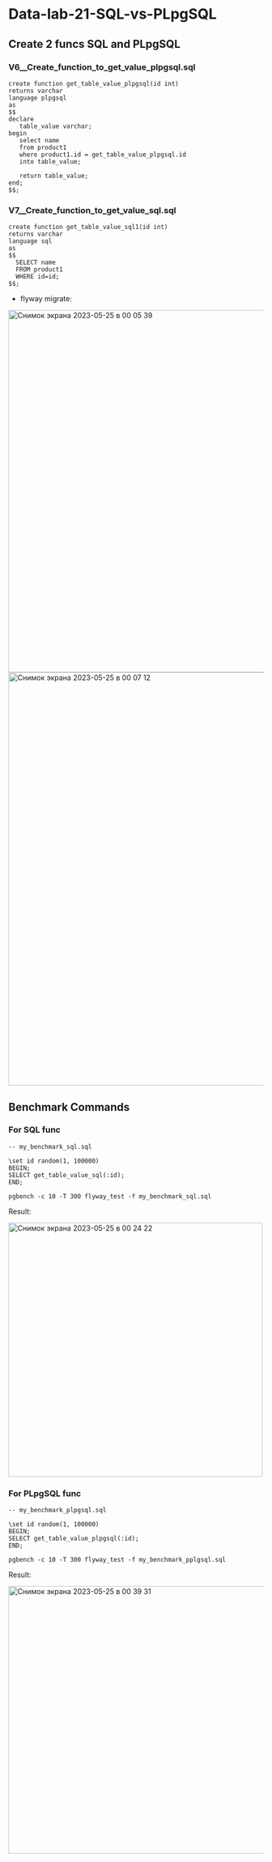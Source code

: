 # Data-lab-21-SQL-vs-PLpgSQL

## Create 2 funcs SQL and PLpgSQL

### V6__Create_function_to_get_value_plpgsql.sql

```
create function get_table_value_plpgsql(id int)
returns varchar
language plpgsql
as
$$
declare
   table_value varchar;
begin
   select name
   from product1
   where product1.id = get_table_value_plpgsql.id
   into table_value;

   return table_value;
end;
$$;
```

### V7__Create_function_to_get_value_sql.sql

```
create function get_table_value_sql1(id int)
returns varchar
language sql
as
$$
  SELECT name
  FROM product1
  WHERE id=id;
$$;

```

* flyway migrate:
<img width="716" alt="Снимок экрана 2023-05-25 в 00 05 39" src="https://github.com/Amir-Gaifullin/Data-lab-21-SQL-vs-PLpgSQL/assets/47780452/270b45af-e9ab-489e-9ddb-809fc11e56db">
<img width="817" alt="Снимок экрана 2023-05-25 в 00 07 12" src="https://github.com/Amir-Gaifullin/Data-lab-21-SQL-vs-PLpgSQL/assets/47780452/2c49cb85-ed81-4008-a612-29aed374fee8">


## Benchmark Commands

### For SQL func

```
-- my_benchmark_sql.sql

\set id random(1, 100000)
BEGIN;
SELECT get_table_value_sql(:id);
END;
```

```
pgbench -c 10 -T 300 flyway_test -f my_benchmark_sql.sql
```

Result:

<img width="502" alt="Снимок экрана 2023-05-25 в 00 24 22" src="https://github.com/Amir-Gaifullin/Data-lab-21-SQL-vs-PLpgSQL/assets/47780452/c2e7fceb-070b-4778-97ec-2e0ea2503eda">


### For PLpgSQL func

```
-- my_benchmark_plpgsql.sql

\set id random(1, 100000)
BEGIN;
SELECT get_table_value_plpgsql(:id);
END;
```

```
pgbench -c 10 -T 300 flyway_test -f my_benchmark_pplgsql.sql
```

Result:

<img width="529" alt="Снимок экрана 2023-05-25 в 00 39 31" src="https://github.com/Amir-Gaifullin/Data-lab-21-SQL-vs-PLpgSQL/assets/47780452/ea00df56-3f2b-4a43-8456-dfdbf1871a5c">


